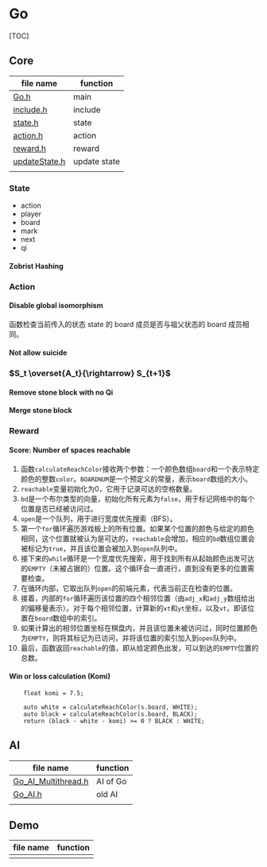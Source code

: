 # Go  

[TOC]

## Core

|file name|function|
|---|---|
|[Go.h](Go.h)| main |
|[include.h](include.h)| include |
|[state.h](state.h)| state |
|[action.h](action.h)| action |
|[reward.h](reward.h)| reward |
|[updateState.h](updateState.h)| update state |
|||

### State

- action
- player
- board
- mark
- next
- qi

#### Zobrist Hashing

### Action

#### Disable global isomorphism

函数检查当前传入的状态 state 的 board 成员是否与祖父状态的 board 成员相同。

#### Not allow suicide

### $S_t \overset{A_t}{\rightarrow} S_{t+1}$

#### Remove stone block with no Qi

#### Merge stone block

### Reward

#### Score: Number of spaces reachable

1. 函数`calculateReachColor`接收两个参数：一个颜色数组`board`和一个表示特定颜色的整数`color`。`BOARDNUM`是一个预定义的常量，表示`board`数组的大小。
2. `reachable`变量初始化为0，它用于记录可达的空格数量。
3. `bd`是一个布尔类型的向量，初始化所有元素为`false`，用于标记网格中的每个位置是否已经被访问过。
4. `open`是一个队列，用于进行宽度优先搜索（BFS）。
5. 第一个`for`循环遍历游戏板上的所有位置。如果某个位置的颜色与给定的颜色相同，这个位置就被认为是可达的，`reachable`会增加，相应的`bd`数组位置会被标记为`true`，并且该位置会被加入到`open`队列中。
6. 接下来的`while`循环是一个宽度优先搜索，用于找到所有从起始颜色出发可达的`EMPTY`（未被占据的）位置。这个循环会一直进行，直到没有更多的位置需要检查。
7. 在循环内部，它取出队列`open`的前端元素，代表当前正在检查的位置。
8. 接着，内部的`for`循环遍历该位置的四个相邻位置（由`adj_x`和`adj_y`数组给出的偏移量表示）。对于每个相邻位置，计算新的`xt`和`yt`坐标，以及`vt`，即该位置在`board`数组中的索引。
9. 如果计算出的相邻位置坐标在棋盘内，并且该位置未被访问过，同时位置颜色为`EMPTY`，则将其标记为已访问，并将该位置的索引加入到`open`队列中。
10. 最后，函数返回`reachable`的值，即从给定颜色出发，可以到达的`EMPTY`位置的总数。

#### Win or loss calculation (Komi)

		float komi = 7.5;
	
		auto white = calculateReachColor(s.board, WHITE);
		auto black = calculateReachColor(s.board, BLACK);
		return (black - white - komi) >= 0 ? BLACK : WHITE;

## AI 

|file name|function|
|---|---|
|[Go_AI_Multithread.h](Go_AI_Multithread.h)| AI of Go |
|[Go_AI.h](Go_AI.h)| old AI |
|||

## Demo

|file name|function|
|---|---|
|||
